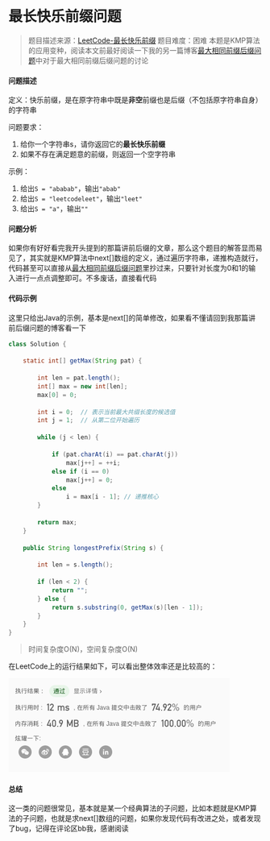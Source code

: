 # 最长快乐前缀问题

> 题目描述来源：[LeetCode-最长快乐前缀](https://leetcode-cn.com/problems/longest-happy-prefix/)
> 题目难度：困难
> 本题是KMP算法的应用变种，阅读本文前最好阅读一下我的另一篇博客[最大相同前缀后缀问题](https://bladexue.github.io/2020/06/04/algorithm/classical-algorithm-maximum-same-prefix-suffix/)中对于最大相同前缀后缀问题的讨论
<!-- more -->
#### 问题描述

定义：快乐前缀，是在原字符串中既是**非空**前缀也是后缀（不包括原字符串自身）的字符串

问题要求：

1. 给你一个字符串s，请你返回它的**最长快乐前缀**
2. 如果不存在满足题意的前缀，则返回一个空字符串

示例：

1. 给出```S = "ababab"```，输出```"abab"```
2. 给出```S = "leetcodeleet"```，输出```"leet"```
3. 给出```S = "a"```，输出```""```

#### 问题分析

如果你有好好看完我开头提到的那篇讲前后缀的文章，那么这个题目的解答显而易见了，其实就是KMP算法中next\[]数组的定义，通过遍历字符串，递推构造就行，代码甚至可以直接从[最大相同前缀后缀问题](https://bladexue.github.io/2020/06/04/algorithm/classical-algorithm-maximum-same-prefix-suffix/)里抄过来，只要针对长度为0和1的输入进行一点点调整即可。不多废话，直接看代码

#### 代码示例

这里只给出Java的示例，基本是next\[]的简单修改，如果看不懂请回到我那篇讲前后缀问题的博客看一下

```java
class Solution {

    static int[] getMax(String pat) {

        int len = pat.length();
        int[] max = new int[len];
        max[0] = 0;

        int i = 0;  // 表示当前最大共缀长度的候选值
        int j = 1;  // 从第二位开始遍历

        while (j < len) {

            if (pat.charAt(i) == pat.charAt(j))
                max[j++] = ++i;
            else if (i == 0)
                max[j++] = 0;
            else
                i = max[i - 1]; // 递推核心
        }

        return max;
    }

    public String longestPrefix(String s) {

        int len = s.length();

        if (len < 2) {
            return "";
        } else {
            return s.substring(0, getMax(s)[len - 1]);
        }
    }
}
```
> 时间复杂度O(N)，空间复杂度O(N)

在LeetCode上的运行结果如下，可以看出整体效率还是比较高的：

![result](./images/result.png "result")

#### 总结

这一类的问题很常见，基本就是某一个经典算法的子问题，比如本题就是KMP算法的子问题，也就是求next\[]数组的问题，如果你发现代码有改进之处，或者发现了bug，记得在评论区bb我，感谢阅读

